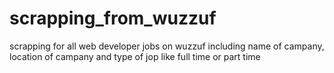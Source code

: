 # scrapping_from_wuzzuf
<p> scrapping for all web developer jobs on wuzzuf including name of campany, location of campany and type of jop like full time or part time </p>
